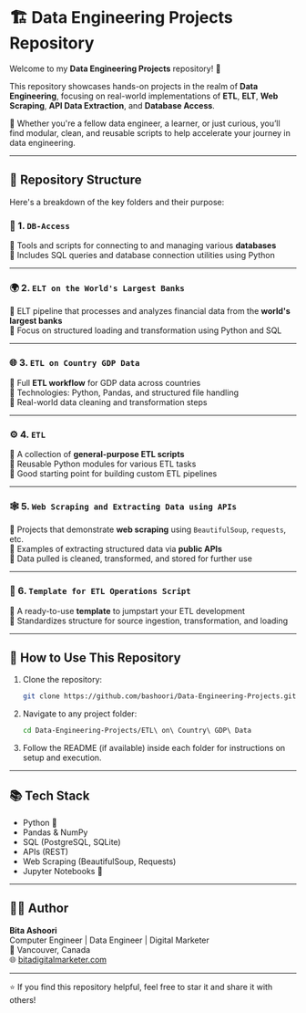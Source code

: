 

# 🏗️ Data Engineering Projects Repository

Welcome to my **Data Engineering Projects** repository! 🎯

This repository showcases hands-on projects in the realm of **Data Engineering**, focusing on real-world implementations of **ETL**, **ELT**, **Web Scraping**, **API Data Extraction**, and **Database Access**.

🧰 Whether you're a fellow data engineer, a learner, or just curious, you’ll find modular, clean, and reusable scripts to help accelerate your journey in data engineering.

---

## 📁 Repository Structure

Here's a breakdown of the key folders and their purpose:

### 📌 1. `DB-Access`
🔹 Tools and scripts for connecting to and managing various **databases**  
🔹 Includes SQL queries and database connection utilities using Python

---

### 🌍 2. `ELT on the World's Largest Banks`
🔹 ELT pipeline that processes and analyzes financial data from the **world's largest banks**  
🔹 Focus on structured loading and transformation using Python and SQL

---

### 🌐 3. `ETL on Country GDP Data`
🔹 Full **ETL workflow** for GDP data across countries  
🔹 Technologies: Python, Pandas, and structured file handling  
🔹 Real-world data cleaning and transformation steps

---

### ⚙️ 4. `ETL`
🔹 A collection of **general-purpose ETL scripts**  
🔹 Reusable Python modules for various ETL tasks  
🔹 Good starting point for building custom ETL pipelines

---

### 🕸️ 5. `Web Scraping and Extracting Data using APIs`
🔹 Projects that demonstrate **web scraping** using `BeautifulSoup`, `requests`, etc.  
🔹 Examples of extracting structured data via **public APIs**  
🔹 Data pulled is cleaned, transformed, and stored for further use

---

### 🧱 6. `Template for ETL Operations Script`
🔹 A ready-to-use **template** to jumpstart your ETL development  
🔹 Standardizes structure for source ingestion, transformation, and loading

---

## 🚀 How to Use This Repository

1. Clone the repository:
   ```bash
   git clone https://github.com/bashoori/Data-Engineering-Projects.git
   ```

2. Navigate to any project folder:
   ```bash
   cd Data-Engineering-Projects/ETL\ on\ Country\ GDP\ Data
   ```

3. Follow the README (if available) inside each folder for instructions on setup and execution.

---

## 📚 Tech Stack

- Python 🐍
- Pandas & NumPy
- SQL (PostgreSQL, SQLite)
- APIs (REST)
- Web Scraping (BeautifulSoup, Requests)
- Jupyter Notebooks 📓

---

## 👩‍💻 Author

**Bita Ashoori**  
Computer Engineer | Data Engineer | Digital Marketer  
📍 Vancouver, Canada  
🌐 [bitadigitalmarketer.com](https://bitadigitalmarketer.com)

---

⭐️ If you find this repository helpful, feel free to star it and share it with others!


